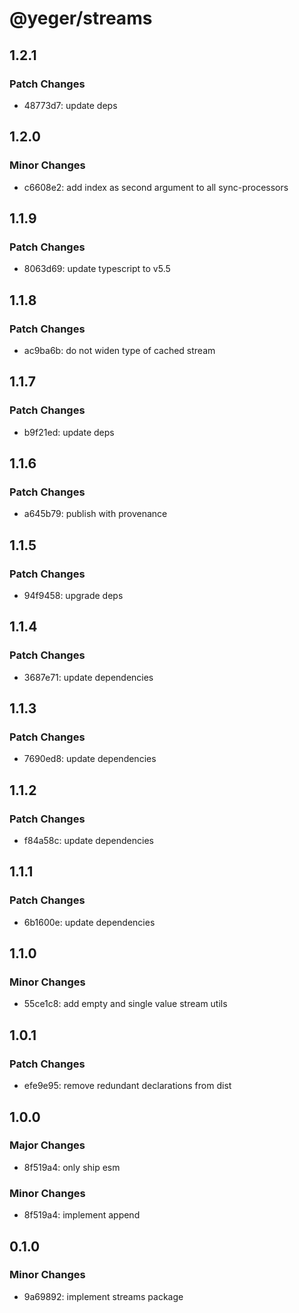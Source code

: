 # @yeger/streams

## 1.2.1

### Patch Changes

- 48773d7: update deps

## 1.2.0

### Minor Changes

- c6608e2: add index as second argument to all sync-processors

## 1.1.9

### Patch Changes

- 8063d69: update typescript to v5.5

## 1.1.8

### Patch Changes

- ac9ba6b: do not widen type of cached stream

## 1.1.7

### Patch Changes

- b9f21ed: update deps

## 1.1.6

### Patch Changes

- a645b79: publish with provenance

## 1.1.5

### Patch Changes

- 94f9458: upgrade deps

## 1.1.4

### Patch Changes

- 3687e71: update dependencies

## 1.1.3

### Patch Changes

- 7690ed8: update dependencies

## 1.1.2

### Patch Changes

- f84a58c: update dependencies

## 1.1.1

### Patch Changes

- 6b1600e: update dependencies

## 1.1.0

### Minor Changes

- 55ce1c8: add empty and single value stream utils

## 1.0.1

### Patch Changes

- efe9e95: remove redundant declarations from dist

## 1.0.0

### Major Changes

- 8f519a4: only ship esm

### Minor Changes

- 8f519a4: implement append

## 0.1.0

### Minor Changes

- 9a69892: implement streams package
